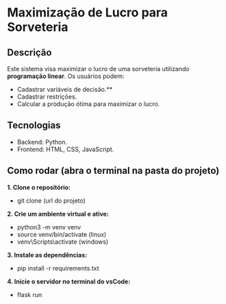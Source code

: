 # Maximização de Lucro para Sorveteria

## Descrição
Este sistema visa maximizar o lucro de uma sorveteria utilizando **programação linear**. Os usuários podem:
- Cadastrar variáveis de decisão.**
- Cadastrar restrições.
- Calcular a produção ótima para maximizar o lucro.

## Tecnologias
- Backend: Python.
- Frontend: HTML, CSS, JavaScript.

<!-- ## Estrutura do Projeto
- `app.py`: Configura o servidor Flask e toda parte de backend.
- `index.html`: Pagina inicial que pede quantidade de variáveis de decisão e restrições.
- `optimize.html`: Pede os nomes das variáveis de decisão e restrições.
- `restrictions.html`: Define os valores das variáveis de decisão e restrições.
- `result.html`: Mostra os resultados da operação.
- `graph.html`: Mostra grafico com base no resultado.
- `style.css`: Todo o estilo css para o projeto. -->

## Como rodar (abra o terminal na pasta do projeto)
**1. Clone o repositório:**
- git clone (url do projeto)

**2. Crie um ambiente virtual e ative:**
- python3 -m venv venv 
- source venv/bin/activate (linux)
- venv\Scripts\activate (windows)

**3. Instale as dependências:**
- pip install -r requirements.txt

**4. Inicie o servidor no terminal do vsCode:** 
- flask run
